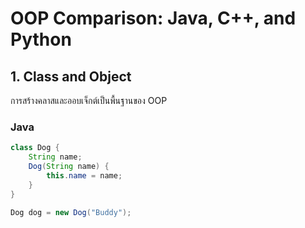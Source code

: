 # OOP Comparison: Java, C++, and Python

## 1. Class and Object
การสร้างคลาสและออบเจ็กต์เป็นพื้นฐานของ OOP

### Java
```java
class Dog {
    String name;
    Dog(String name) {
        this.name = name;
    }
}

Dog dog = new Dog("Buddy");
